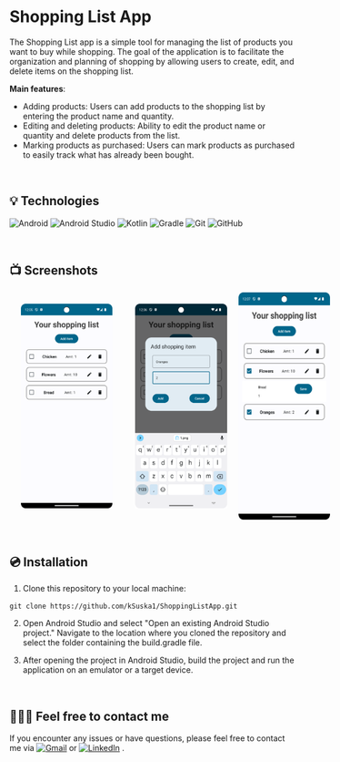 # Shopping List App

The Shopping List app is a simple tool for managing the list of products you want to buy while shopping. 
The goal of the application is to facilitate the organization and planning of shopping by allowing users to create, edit, and delete items on the shopping list.

**Main features**:
- Adding products: Users can add products to the shopping list by entering the product name and quantity.
- Editing and deleting products: Ability to edit the product name or quantity and delete products from the list.
- Marking products as purchased: Users can mark products as purchased to easily track what has already been bought.
  
&nbsp;
 
## 💡 Technologies
![Android](https://img.shields.io/badge/Android-3DDC84?style=for-the-badge&logo=android&logoColor=white)
![Android Studio](https://img.shields.io/badge/android%20studio-346ac1?style=for-the-badge&logo=android%20studio&logoColor=white)
![Kotlin](https://img.shields.io/badge/kotlin-%237F52FF.svg?style=for-the-badge&logo=kotlin&logoColor=white)
![Gradle](https://img.shields.io/badge/Gradle-02303A.svg?style=for-the-badge&logo=Gradle&logoColor=white)
![Git](https://img.shields.io/badge/git-%23F05033.svg?style=for-the-badge&logo=git&logoColor=white)
![GitHub](https://img.shields.io/badge/github-%23121011.svg?style=for-the-badge&logo=github&logoColor=white)

&nbsp;
 
## 📺  Screenshots

<div style="display: flex;">
  <img alt='screen1' src="screenshots/screenshot1.png" width="32%" style="margin: 10px; padding: 10px" />
  <img alt='screen2' src="screenshots/screenshot2.png" width="32%" style="margin: 10px; padding: 10px" />
  <img alt='screen3' src="screenshots/screenshot3.png" width="32%" />
</div>

&nbsp;
 
## 💿 Installation

1. Clone this repository to your local machine:
```
git clone https://github.com/kSuska1/ShoppingListApp.git
```
2. Open Android Studio and select "Open an existing Android Studio project." Navigate to the location where you cloned the repository and select the folder containing the build.gradle file.

3. After opening the project in Android Studio, build the project and run the application on an emulator or a target device.


&nbsp;

## 🙋🏻‍♀️ Feel free to contact me
If you encounter any issues or have questions, please feel free to contact me via [![Gmail](https://img.shields.io/badge/Gmail-D14836?style=for-the-badge&logo=gmail&logoColor=white)](mailto:karolina1101suska@gmail.com)
 or [![LinkedIn](https://img.shields.io/badge/linkedin-%230077B5.svg?style=for-the-badge&logo=linkedin&logoColor=white)](https://www.linkedin.com/in/twójprofillinkedin)
.
